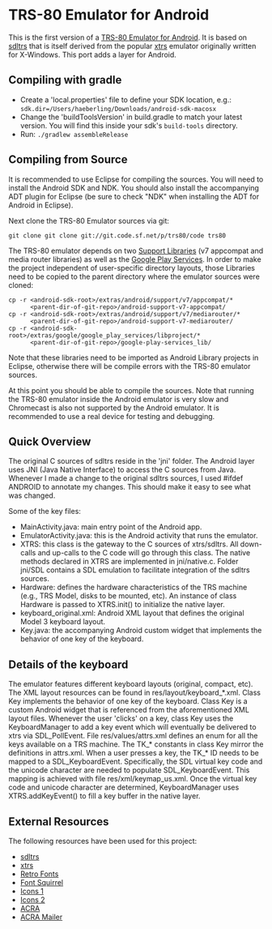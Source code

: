 
TRS-80 Emulator for Android
===========================

This is the first version of a [TRS-80 Emulator for Android][TRS-80 Emulator for Android].
It is based on [sdltrs][sdltrs] that is itself derived from the popular [xtrs][xtrs]
emulator originally written for X-Windows. This port adds a layer for Android.

Compiling with gradle
---------------------
-  Create a 'local.properties' file to define your SDK location, e.g.:
``
sdk.dir=/Users/haeberling/Downloads/android-sdk-macosx
``
-  Change the 'buildToolsVersion' in build.gradle to match your latest version.
You will find this inside your sdk's ``build-tools`` directory.
-  Run:
``
 ./gradlew assembleRelease 
``

Compiling from Source
---------------------

It is recommended to use Eclipse for compiling the sources. You will
need to install the Android SDK and NDK. You should also install the
accompanying ADT plugin for Eclipse (be sure to check "NDK" when
installing the ADT for Android in Eclipse).

Next clone the TRS-80 Emulator sources via git:

``
git clone git clone git://git.code.sf.net/p/trs80/code trs80
``

The TRS-80 emulator depends on two [Support Libraries][Support Library]
(v7 appcompat and media router libraries) as well as the
[Google Play Services][Google Play Services]. 
In order to make the project independent of user-specific directory layouts,
those Libraries need to be copied to the parent directory where the emulator
sources were cloned:

    cp -r <android-sdk-root>/extras/android/support/v7/appcompat/*
          <parent-dir-of-git-repo>/android-support-v7-appcompat/
    cp -r <android-sdk-root>/extras/android/support/v7/mediarouter/*
          <parent-dir-of-git-repo>/android-support-v7-mediarouter/
    cp -r <android-sdk-root>/extras/google/google_play_services/libproject/*
          <parent-dir-of-git-repo>/google-play-services_lib/


Note that these libraries need to be imported as Android Library projects in
Eclipse, otherwise there will be compile errors with the TRS-80 emulator
sources.

At this point you should be able to compile the sources. Note that running
the TRS-80 emulator inside the Android emulator is very slow and Chromecast
is also not supported by the Android emulator. It is recommended to use a real
device for testing and debugging.


Quick Overview
--------------

The original C sources of sdltrs reside in the 'jni' folder. The Android
layer uses JNI (Java Native Interface) to access the C sources from
Java. Whenever I made a change to the original sdltrs sources, I used
\#ifdef ANDROID to annotate my changes. This should make it easy to see
what was changed.

Some of the key files:

* MainActivity.java: main entry point of the Android app.
* EmulatorActivity.java: this is the Android activity that
  runs the emulator.
* XTRS: this class is the gateway to the C sources of xtrs/sdltrs.
  All down-calls and up-calls to the C code will go through
  this class. The native methods declared in XTRS are implemented
  in jni/native.c. Folder jni/SDL contains a SDL emulation to
  facilitate integration of the sdltrs sources.
* Hardware: defines the hardware characteristics of the TRS machine
  (e.g., TRS Model, disks to be mounted, etc). An instance of class
  Hardware is passed to XTRS.init() to initialize the native layer.
* keyboard_original.xml: Android XML layout that defines the
  original Model 3 keyboard layout.
* Key.java: the accompanying Android custom widget that implements
  the behavior of one key of the keyboard.


Details of the keyboard
-----------------------

The emulator features different keyboard layouts (original, compact, etc).
The XML layout resources can be found in res/layout/keyboard_\*.xml. Class Key
implements the behavior of one key of the keyboard. Class Key is a custom
Android widget that is referenced from the aforementioned XML layout files.
Whenever the user 'clicks' on a key, class Key uses the KeyboardManager to
add a key event which will eventually be delivered to xtrs via SDL_PollEvent.
File res/values/attrs.xml defines an enum for all the keys available on a TRS
machine. The TK_\* constants in class Key mirror the definitions in attrs.xml.
When a user presses a key, the TK_\* ID needs to be mapped to a
SDL_KeyboardEvent. Specifically, the SDL virtual key code and the unicode
character are needed to populate SDL_KeyboardEvent. This mapping is achieved
with file res/xml/keymap_us.xml. Once the virtual key code and unicode
character are determined, KeyboardManager uses XTRS.addKeyEvent() to fill a
key buffer in the native layer.


External Resources
------------------

The following resources have been used for this project:

* [sdltrs][sdltrs]
* [xtrs][xtrs]
* [Retro Fonts][Retro Fonts]
* [Font Squirrel][Font Squirrel]
* [Icons 1][Icons 1]
* [Icons 2][Icons 2]
* [ACRA][ACRA]
* [ACRA Mailer][ACRA Mailer]

[TRS-80 Emulator for Android]:https://play.google.com/store/apps/details?id=org.puder.trs80
[sdltrs]:http://sdltrs.sourceforge.net/
[xtrs]:http://www.tim-mann.org/xtrs.html
[Support Library]:http://developer.android.com/tools/support-library/setup.html
[Google Play Services]:http://developer.android.com/google/play-services/setup.html
[Retro Fonts]:http://www.kreativekorp.com/software/fonts/index.shtml#retro
[Font Squirrel]:http://www.fontsquirrel.com/fonts/DejaVu-Sans-Mono
[Icons 1]:http://www.iconarchive.com/show/oxygen-icons-by-oxygen-icons.org/Mimetypes-inode-directory-icon.html
[Icons 2]:http://www.iconarchive.com/show/oxygen-icons-by-oxygen-icons.org/Mimetypes-mime-2-icon.html
[ACRA]:http://acra.ch/
[ACRA Mailer]:https://github.com/d-a-n/acra-mailer
